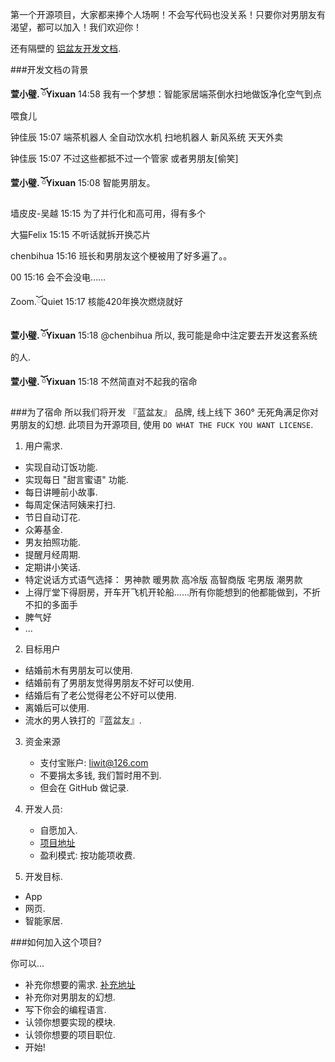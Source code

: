 ﻿第一个开源项目，大家都来捧个人场啊！不会写代码也没关系！只要你对男朋友有渴望，都可以加入！我们欢迎你！


还有隔壁的 [铝盆友开发文档](https://github.com/liwit/yourGirlFriend/blob/master/README.md).


###开发文档の背景

**萱小璧. ོYixuan** 14:58
我有一个梦想：智能家居端茶倒水扫地做饭净化空气到点喂食儿

钟佳辰 15:07
端茶机器人 全自动饮水机 扫地机器人 新风系统 天天外卖

钟佳辰 15:07
不过这些都抵不过一个管家 或者男朋友[偷笑]

**萱小璧. ོYixuan** 15:08
智能男朋友。

墙皮皮-吴越 15:15
为了并行化和高可用，得有多个

大猫Felix 15:15
不听话就拆开换芯片

chenbihua 15:16
班长和男朋友这个梗被用了好多遍了。。

00 15:16
会不会没电……

Zoom.ོQuiet 15:17
核能420年换次燃烧就好

**萱小璧. ོYixuan** 15:18
@chenbihua 所以, 我可能是命中注定要去开发这套系统的人.

**萱小璧. ོYixuan** 15:18
不然简直对不起我的宿命

###为了宿命
所以我们将开发 『蓝盆友』 品牌, 线上线下 360° 无死角满足你对男朋友的幻想.
此项目为开源项目, 使用 `DO WHAT THE FUCK YOU WANT LICENSE`.

1. 用户需求.
  * 实现自动订饭功能.
  * 实现每日 "甜言蜜语" 功能.
  * 每日讲睡前小故事.
  * 每周定保洁阿姨来打扫.
  * 节日自动订花.
  * 众筹基金.
  * 男友拍照功能.
  * 提醒月经周期.
  * 定期讲小笑话.
  * 特定说话方式语气选择： 男神款 暖男款 高冷版 高智商版 宅男版 潮男款
  * 上得厅堂下得厨房，开车开飞机开轮船……所有你能想到的他都能做到，不折不扣的多面手
  * 脾气好
  * ...

2. 目标用户
  * 结婚前木有男朋友可以使用.
  * 结婚前有了男朋友觉得男朋友不好可以使用.
  * 结婚后有了老公觉得老公不好可以使用.
  * 离婚后可以使用.
  * 流水的男人铁打的『蓝盆友』.

3. 资金来源
      * 支付宝账户: liwit@126.com
      * 不要捐太多钱, 我们暂时用不到.
      * 但会在 GitHub 做记录.

4. 开发人员:
      * 自愿加入.
      * [项目地址](https://github.com/liwit/yourboyfriend)
      * 盈利模式: 按功能项收费.

5. 开发目标.
  * App
  * 网页.
  * 智能家居.

###如何加入这个项目?

你可以...
  * 补充你想要的需求. [补充地址](https://github.com/liwit/yourboyfriend/issues/2)
  * 补充你对男朋友的幻想.
  * 写下你会的编程语言.
  * 认领你想要实现的模块.
  * 认领你想要的项目职位.
  * 开始!
